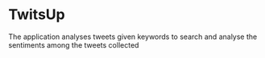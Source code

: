 # TwitsUp
The application analyses tweets given keywords to search and analyse the sentiments among the tweets collected
